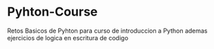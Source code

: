 # Pyhton-Course
Retos Basicos de Pyhton para curso de introduccion a Python ademas ejercicios de logica en escritura de codigo

